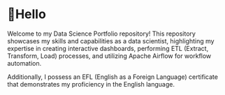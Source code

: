 # 👋Hello
Welcome to my Data Science Portfolio repository! This repository showcases my skills and capabilities as a data scientist, highlighting my expertise in creating interactive dashboards, performing ETL (Extract, Transform, Load) processes, and utilizing Apache Airflow for workflow automation.

Additionally, I possess an EFL (English as a Foreign Language) certificate that demonstrates my proficiency in the English language.
